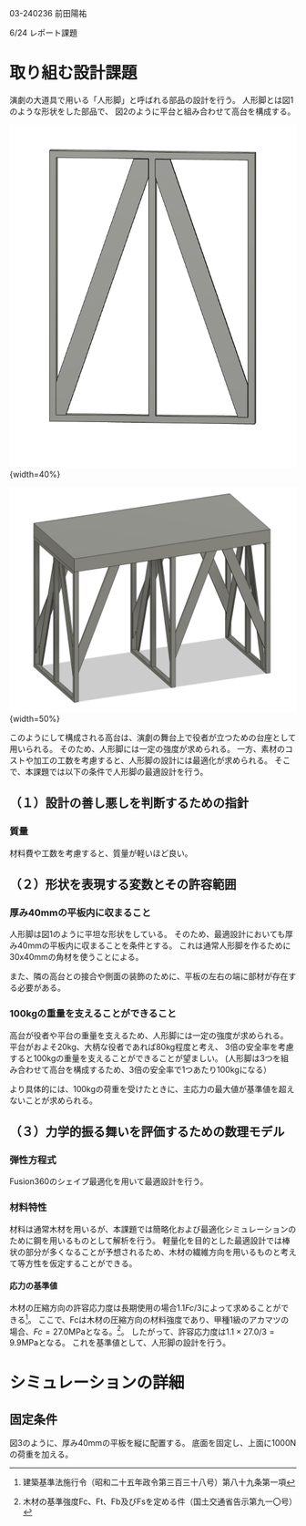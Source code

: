 03-240236
前田陽祐

6/24 レポート課題

# 取り組む設計課題
演劇の大道具で用いる「人形脚」と呼ばれる部品の設計を行う。
人形脚とは図1のような形状をした部品で、
図2のように平台と組み合わせて高台を構成する。

![人形脚](./image/ningyo-ashi.png){width=40%}

![人形脚3つと平台を組み合わせた図](./image/takadai.png){width=50%}

このようにして構成される高台は、演劇の舞台上で役者が立つための台座として用いられる。
そのため、人形脚には一定の強度が求められる。
一方、素材のコストや加工の工数を考慮すると、人形脚の設計には最適化が求められる。
そこで、本課題では以下の条件で人形脚の最適設計を行う。

## （１）設計の善し悪しを判断するための指針
### 質量
材料費や工数を考慮すると、質量が軽いほど良い。

## （２）形状を表現する変数とその許容範囲
### 厚み40mmの平板内に収まること
人形脚は図1のように平坦な形状をしている。
そのため、最適設計においても厚み40mmの平板内に収まることを条件とする。
これは通常人形脚を作るために30x40mmの角材を使うことによる。

また、隣の高台との接合や側面の装飾のために、平板の左右の端に部材が存在する必要がある。

### 100kgの重量を支えることができること
高台が役者や平台の重量を支えるため、人形脚には一定の強度が求められる。
平台がおよそ20kg、大柄な役者であれば80kg程度と考え、
3倍の安全率を考慮すると100kgの重量を支えることができることが望ましい。
(人形脚は3つを組み合わせて高台を構成するため、3倍の安全率で1つあたり100kgになる）

より具体的には、100kgの荷重を受けたときに、主応力の最大値が基準値を超えないことが求められる。

## （３）⼒学的振る舞いを評価するための数理モデル
### 弾性⽅程式
Fusion360のシェイプ最適化を用いて最適設計を行う。

### 材料特性
材料は通常木材を用いるが、本課題では簡略化および最適化シミュレーションのために鋼を用いるものとして解析を行う。
軽量化を目的とした最適設計では棒状の部分が多くなることが予想されるため、木材の繊維方向を用いるものと考えて等方性を仮定することができる。

#### 応力の基準値
木材の圧縮方向の許容応力度は長期使用の場合$1.1Fc/3$によって求めることができる[^1]。
ここで、Fcは木材の圧縮方向の材料強度であり、甲種1級のアカマツの場合、$Fc=27.0\mathrm{MPa}$となる。[^2]。
したがって、許容応力度は$1.1\times27.0/3=9.9\mathrm{MPa}$となる。
これを基準値として、人形脚の設計を行う。

[^1]: 建築基準法施行令（昭和二十五年政令第三百三十八号）第八十九条第一項
[^2]: 木材の基準強度Fc、Ft、Fb及びFsを定める件（国土交通省告示第九一〇号）

# シミュレーションの詳細
## 固定条件
図3のように、厚み40mmの平板を縦に配置する。
底面を固定し、上面に1000Nの荷重を加える。



